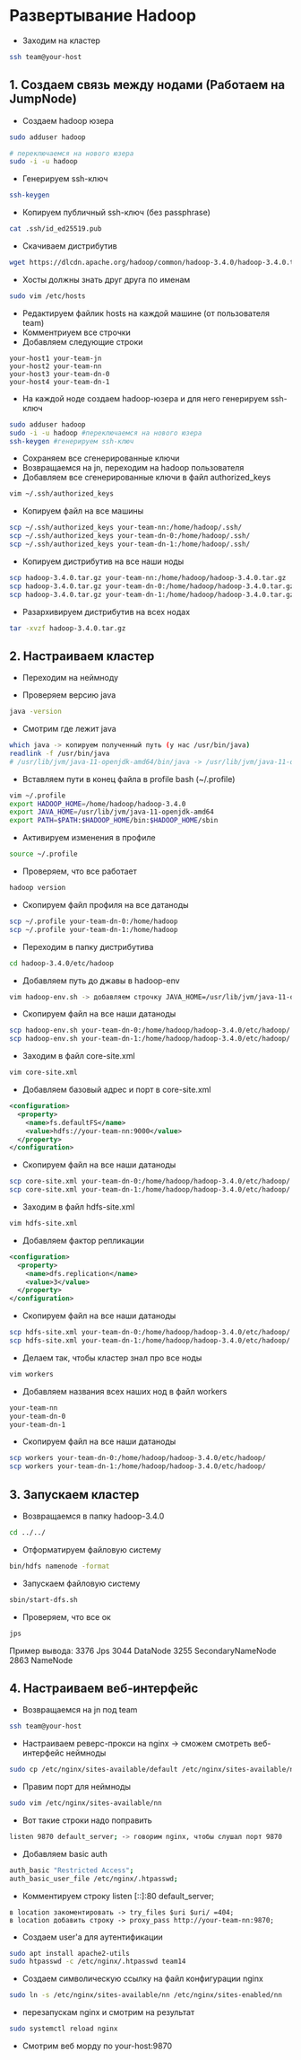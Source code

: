 # Развертывание Hadoop
- Заходим на кластер 
```bash
ssh team@your-host
```

## 1. Создаем связь между нодами (Работаем на JumpNode)
- Создаем hadoop юзера
```bash
sudo adduser hadoop

# переключаемся на нового юзера
sudo -i -u hadoop
```

- Генерируем ssh-ключ
```bash
ssh-keygen
```

- Копируем публичный ssh-ключ (без passphrase)
```bash
cat .ssh/id_ed25519.pub
```

- Скачиваем дистрибутив
```bash
wget https://dlcdn.apache.org/hadoop/common/hadoop-3.4.0/hadoop-3.4.0.tar.gz
```

- Хосты должны знать друг друга по именам
```bash
sudo vim /etc/hosts
```
- Редактируем файлик hosts на каждой машине (от пользователя team)
- Комментриуем все строчки
- Добавляем следующие строки 

```
your-host1 your-team-jn
your-host2 your-team-nn 
your-host3 your-team-dn-0
your-host4 your-team-dn-1
```
- На каждой ноде создаем hadoop-юзера и для него генерируем ssh-ключ
```bash
sudo adduser hadoop
sudo -i -u hadoop #переключаемся на нового юзера
ssh-keygen #генерируем ssh-ключ
```
- Сохраняем все сгенерированные ключи
- Возвращаемся на jn, переходим на hadoop пользователя
- Добавляем все сгенерированные ключи в файл authorized_keys
```bash
vim ~/.ssh/authorized_keys
```

- Копируем файл на все машины
```bash
scp ~/.ssh/authorized_keys your-team-nn:/home/hadoop/.ssh/
scp ~/.ssh/authorized_keys your-team-dn-0:/home/hadoop/.ssh/
scp ~/.ssh/authorized_keys your-team-dn-1:/home/hadoop/.ssh/
```

- Копируем дистрибутив на все наши ноды
```bash
scp hadoop-3.4.0.tar.gz your-team-nn:/home/hadoop/hadoop-3.4.0.tar.gz
scp hadoop-3.4.0.tar.gz your-team-dn-0:/home/hadoop/hadoop-3.4.0.tar.gz
scp hadoop-3.4.0.tar.gz your-team-dn-1:/home/hadoop/hadoop-3.4.0.tar.gz
```

- Разархивируем дистрибутив на всех нодах
```bash
tar -xvzf hadoop-3.4.0.tar.gz
```

## 2. Настраиваем кластер
- Переходим на неймноду

- Проверяем версию java
```bash
java -version
```

- Смотрим где лежит java
```bash
which java -> копируем полученный путь (у нас /usr/bin/java)
readlink -f /usr/bin/java
# /usr/lib/jvm/java-11-openjdk-amd64/bin/java -> /usr/lib/jvm/java-11-openjdk-amd64 (без /bin/java)
```

- Вставляем пути в конец файла в profile bash (~/.profile)
```bash
vim ~/.profile
export HADOOP_HOME=/home/hadoop/hadoop-3.4.0
export JAVA_HOME=/usr/lib/jvm/java-11-openjdk-amd64
export PATH=$PATH:$HADOOP_HOME/bin:$HADOOP_HOME/sbin
```

- Активируем изменения в профиле
```bash
source ~/.profile
```

- Проверяем, что все работает
```bash
hadoop version
```

- Скопируем файл профиля на все датаноды
```bash
scp ~/.profile your-team-dn-0:/home/hadoop
scp ~/.profile your-team-dn-1:/home/hadoop
```

- Переходим в папку дистрибутива
```bash
cd hadoop-3.4.0/etc/hadoop
```

- Добавляем путь до джавы в hadoop-env
```bash
vim hadoop-env.sh -> добавляем строчку JAVA_HOME=/usr/lib/jvm/java-11-openjdk-amd64
```

- Скопируем файл на все наши датаноды
```bash
scp hadoop-env.sh your-team-dn-0:/home/hadoop/hadoop-3.4.0/etc/hadoop/
scp hadoop-env.sh your-team-dn-1:/home/hadoop/hadoop-3.4.0/etc/hadoop/
```

- Заходим в файл core-site.xml
```bash
vim core-site.xml 
```
- Добавляем базовый адрес и порт в core-site.xml 
```xml
<configuration>
  <property>
    <name>fs.defaultFS</name>
    <value>hdfs://your-team-nn:9000</value>
  </property>
</configuration>
```

- Скопируем файл на все наши датаноды
```bash
scp core-site.xml your-team-dn-0:/home/hadoop/hadoop-3.4.0/etc/hadoop/
scp core-site.xml your-team-dn-1:/home/hadoop/hadoop-3.4.0/etc/hadoop/
```

- Заходим в файл hdfs-site.xml
```bash
vim hdfs-site.xml
```
- Добавляем фактор репликации
```xml
<configuration>
  <property>
    <name>dfs.replication</name>
    <value>3</value>
  </property>
</configuration>
```

- Скопируем файл на все наши датаноды
```bash
scp hdfs-site.xml your-team-dn-0:/home/hadoop/hadoop-3.4.0/etc/hadoop/
scp hdfs-site.xml your-team-dn-1:/home/hadoop/hadoop-3.4.0/etc/hadoop/
```

- Делаем так, чтобы кластер знал про все ноды
```bash
vim workers
```

- Добавляем названия всех наших нод в файл workers
```bash
your-team-nn
your-team-dn-0
your-team-dn-1
```

- Скопируем файл на все наши датаноды
```bash
scp workers your-team-dn-0:/home/hadoop/hadoop-3.4.0/etc/hadoop/
scp workers your-team-dn-1:/home/hadoop/hadoop-3.4.0/etc/hadoop/
```

## 3. Запускаем кластер 
- Возвращаемся в папку hadoop-3.4.0
```bash
cd ../../
```

- Отформатируем файловую систему
```bash
bin/hdfs namenode -format
```

- Запускаем файловую систему
```bash
sbin/start-dfs.sh
```

- Проверяем, что все ок
```bash
jps
```
Пример вывода:
3376 Jps
3044 DataNode
3255 SecondaryNameNode
2863 NameNode



## 4. Настраиваем веб-интерфейс
- Возвращаемся на jn под team
```bash
ssh team@your-host
```

- Настраиваем реверс-прокси на nginx -> сможем смотреть веб-интерфейс неймноды
```bash
sudo cp /etc/nginx/sites-available/default /etc/nginx/sites-available/nn
```

- Правим порт для неймноды 
```bash
sudo vim /etc/nginx/sites-available/nn
```

- Вот такие строки надо поправить
```bash
listen 9870 default_server; -> говорим nginx, чтобы слушал порт 9870
```

- Добавляем basic auth
```bash
auth_basic "Restricted Access";
auth_basic_user_file /etc/nginx/.htpasswd;
```

- Комментируем строку listen [::]:80 default_server;
```
в location закоментировать -> try_files $uri $uri/ =404;
в location добавить строку -> proxy_pass http://your-team-nn:9870;
```

- Создаем user'а для аутентификации
```bash
sudo apt install apache2-utils
sudo htpasswd -c /etc/nginx/.htpasswd team14
```

- Создаем символическую ссылку на файл конфигурации nginx 
```bash
sudo ln -s /etc/nginx/sites-available/nn /etc/nginx/sites-enabled/nn
```

- перезапускам nginx и смотрим на результат
```bash
sudo systemctl reload nginx
```

- Смотрим веб морду по your-host:9870
